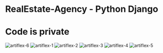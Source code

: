 # RealEstate-Agency - Python Django
# Code is private

<img src="https://i.ibb.co/yg8ynZn/artiflex-6.png" alt="artiflex-6" border="0">
<img src="https://i.ibb.co/Ph5hSqC/artiflex-1.png" alt="artiflex-1" border="0">
<img src="https://i.ibb.co/6RGbBM2/artiflex-2.png" alt="artiflex-2" border="0">
<img src="https://i.ibb.co/kmk7Z6v/artiflex-3.png" alt="artiflex-3" border="0">
<img src="https://i.ibb.co/BVX0HvK/artiflex-4.png" alt="artiflex-4" border="0">
<img src="https://i.ibb.co/1vS4T6c/artiflex-5.png" alt="artiflex-5" border="0">
